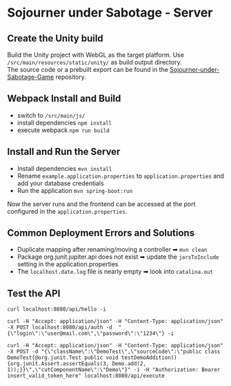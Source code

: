 # Sojourner under Sabotage - Server
## Create the Unity build
Build the Unity project with WebGL as the target platform. 
Use `/src/main/resources/static/unity/` as build output directory.  
The source code or a prebuilt export can be found in the [Sojourner-under-Sabotage-Game](../../../Sojourner-under-Sabotage-Game) repository.

## Webpack Install and Build
- switch to `/src/main/js/`
- install dependencies `npm install`
- execute webpack `npm run build`

## Install and Run the Server
- Install dependencies `mvn install`
- Rename `example.application.properties` to `application.properties` and add your database credentials
- Run the application `mvn spring-boot:run`

Now the server runs and the frontend can be accessed at the port configured in the `application.properties`.


## Common Deployment Errors and Solutions
- Duplicate mapping after renaming/moving a controller ➡ `mvn clean`
- Package org.junit.jupiter.api does not exist ➡ update the `jarsToInclude` setting in the application.properties
- The `localhost.date.log` file is nearly empty ➡ look into `catalina.out`

## Test the API
```shell
curl localhost:8080/api/hello -i
```


```shell
curl -H "Accept: application/json" -H "Content-Type: application/json" -X POST localhost:8080/api/auth -d  "{\"login\":\"user@mail.com\",\"password\":\"1234\"} -i
````

```shell
curl -H "Accept: application/json" -H "Content-Type: application/json" -X POST -d "{\"className\":\"DemoTest\",\"sourceCode\":\"public class DemoTest{@org.junit.Test public void testDemoAddition(){org.junit.Assert.assertEquals(3, Demo.add(2, 1));}}\",\"cutComponentName\":\"Demo\"}" -i -H "Authorization: Bearer insert_valid_token_here" localhost:8080/api/execute
```

